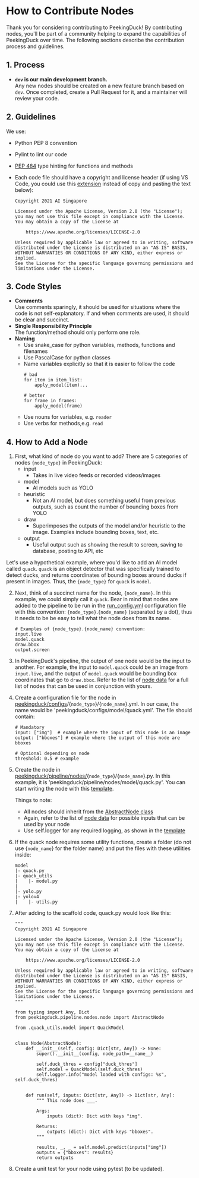 # How to Contribute Nodes

Thank you for considering contributing to PeekingDuck! By contributing nodes, you'll be part of a community helping to expand the capabilities of PeekingDuck over time. The following sections describe the contribution process and guidelines.


## 1. Process

- **`dev` is our main development branch.** <br>
Any new nodes should be created on a new feature branch based on `dev`. Once completed, create a Pull Request for it, and a maintainer will review your code.


## 2. Guidelines

We use:
- Python PEP 8 convention
- Pylint to lint our code
- [PEP 484](https://www.python.org/dev/peps/pep-0484/) type hinting for functions and methods
- Each code file should have a copyright and license header (if using VS Code, you could use this [extension](https://marketplace.visualstudio.com/items?itemName=minherz.copyright-inserter) instead of copy and pasting the text below):

    ```
    Copyright 2021 AI Singapore

    Licensed under the Apache License, Version 2.0 (the "License");
    you may not use this file except in compliance with the License.
    You may obtain a copy of the License at

        https://www.apache.org/licenses/LICENSE-2.0

    Unless required by applicable law or agreed to in writing, software
    distributed under the License is distributed on an "AS IS" BASIS,
    WITHOUT WARRANTIES OR CONDITIONS OF ANY KIND, either express or implied.
    See the License for the specific language governing permissions and
    limitations under the License.
    ```

## 3. Code Styles

- **Comments**<br>
Use comments sparingly, it should be used for situations where the code is not self-explanatory. If and when comments are used, it should be clear and succinct.
- **Single Responsibility Principle**<br>
The function/method should only perform one role.
- **Naming**<br>
    - Use snake_case for python variables, methods, functions and filenames
    - Use PascalCase for python classes
    - Name variables explicitly so that it is easier to follow the code
        ```
        # bad
        for item in item_list:
            apply_model(item)...

        # better
        for frame in frames:
            apply_model(frame)
        ```
    - Use nouns for variables, e.g. `reader`
    - Use verbs for methods,e.g. `read`


## 4. How to Add a Node

1. First, what kind of node do you want to add? There are 5 categories of nodes `{node_type}` in PeekingDuck:
    - input
        - Takes in live video feeds or recorded videos/images
    - model
        - AI models such as YOLO
    - heuristic
        - Not an AI model, but does something useful from previous outputs, such as count the number of bounding boxes from YOLO
    - draw
        - Superimposes the outputs of the model and/or heuristic to the image. Examples include bounding boxes, text, etc.
    - output
        - Useful output such as showing the result to screen, saving to database, posting to API, etc

Let's use a hypothetical example, where you'd like to add an AI model called `quack`. `quack` is an object detector that was specifically trained to detect ducks, and returns coordinates of bounding boxes around ducks if present in images. Thus, the `{node_type}` for `quack` is `model`.

2. Next, think of a succinct name for the node, `{node_name}`. In this example, we could simply call it `quack`. Bear in mind that nodes are added to the pipeline to be run in the [run_config.yml](run_config.yml) configuration file with this convention: `{node_type}`.`{node_name}` (separated by a dot), thus it needs to be be easy to tell what the node does from its name.

    ```
    # Examples of {node_type}.{node_name} convention:
    input.live
    model.quack
    draw.bbox
    output.screen
    ```


3. In PeekingDuck's pipeline, the output of one node would be the input to another. For example, the input to `model.quack` could be an image from `input.live`, and the output of `model.quack` would be bounding box coordinates that go to `draw.bbox`. Refer to the list of [node data](docs/node_data.md) for a full list of nodes that can be used in conjunction with yours. 

4. Create a configuration file for the node in [peekingduck/configs](peekingduck/configs)/{`node_type`}/{`node_name`}.yml. In our case, the name would be 'peekingduck/configs/model/quack.yml'. The file should contain:
    ```
    # Mandatory
    input: ["img"]  # example where the input of this node is an image
    output: ["bboxes"] # example where the output of this node are bboxes

    # Optional depending on node
    threshold: 0.5 # example
    ```

5. Create the node in [peekingduck/pipeline/nodes/](peekingduck/pipeline/nodes){`node_type`}/{`node_name`}.py. In this example, it is 'peekingduck/pipeline/nodes/model/quack.py'. You can start writing the node with this [template](peekingduck/pipeline/nodes/node_template.py).


    Things to note:
    - All nodes should inherit from the [AbstractNode class](peekingduck/pipeline/nodes/node.py)
    - Again, refer to the list of [node data](docs/node_data.md) for possible inputs that can be used by your node
    - Use self.logger for any required logging, as shown in the [template](peekingduck/pipeline/nodes/node_template.py)

6. If the quack node requires some utility functions, create a folder (do not use {`node_name`} for the folder name) and put the files with these utilities inside:
    ```
    model
    |- quack.py
    |- quack_utils
    |    |- model.py
    |
    |- yolo.py
    |- yolov4
    |    |- utils.py
    ```

7. After adding to the scaffold code, quack.py would look like this:
    ```
    """
    Copyright 2021 AI Singapore

    Licensed under the Apache License, Version 2.0 (the "License");
    you may not use this file except in compliance with the License.
    You may obtain a copy of the License at

        https://www.apache.org/licenses/LICENSE-2.0

    Unless required by applicable law or agreed to in writing, software
    distributed under the License is distributed on an "AS IS" BASIS,
    WITHOUT WARRANTIES OR CONDITIONS OF ANY KIND, either express or implied.
    See the License for the specific language governing permissions and
    limitations under the License.
    """

    from typing import Any, Dict
    from peekingduck.pipeline.nodes.node import AbstractNode

    from .quack_utils.model import QuackModel


    class Node(AbstractNode):
        def __init__(self, config: Dict[str, Any]) -> None:
            super().__init__(config, node_path=__name__)

            self.duck_thres = config["duck_thres"]
            self.model = QuackModel(self.duck_thres)
            self.logger.info("model loaded with configs: %s", self.duck_thres)


        def run(self, inputs: Dict[str, Any]) -> Dict[str, Any]:
            """ This node does ___.

            Args:
                inputs (dict): Dict with keys "img".

            Returns:
                outputs (dict): Dict with keys "bboxes".
            """

            results, _, _ = self.model.predict(inputs["img"])
            outputs = {"bboxes": results}
            return outputs
    ```

8. Create a unit test for your node using pytest (to be updated).



